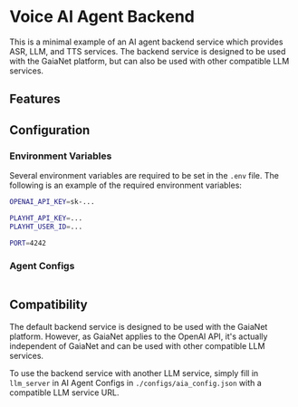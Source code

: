 <!--
title: 'Voice AI Agent Backend'
description: 'This is a minimal example of an AI agent backend service with voice inputs and outputs.'
layout: Doc
framework: v3
language: nodeJS
priority: 1
authorLink: 'https://github.com/muadao'
authorName: 'MUA DAO'
authorAvatar: 'https://avatars.githubusercontent.com/u/97941133?s=200&v=4'
-->

# Voice AI Agent Backend

This is a minimal example of an AI agent backend service which provides ASR, LLM, and TTS services. The backend service
is designed to be used with the GaiaNet platform, but can also be used with other compatible LLM services.

## Features

## Configuration

### Environment Variables

Several environment variables are required to be set in the `.env` file. The following is an example of the required
environment variables:

```bash
OPENAI_API_KEY=sk-...

PLAYHT_API_KEY=...
PLAYHT_USER_ID=...

PORT=4242
```

### Agent Configs

```json

```

## Compatibility

The default backend service is designed to be used with the GaiaNet platform.
However, as GaiaNet applies to the OpenAI API, it's actually independent of GaiaNet and can be used with other
compatible LLM services.

To use the backend service with another LLM service, simply fill in ```llm_server``` in AI Agent Configs
in ```./configs/aia_config.json``` with a compatible LLM service URL.